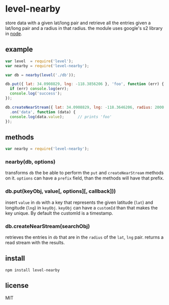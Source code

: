 # level-nearby

store data with a given lat/long pair and retrieve all the entries given a lat/long pair and a radius in that radius. the module uses google's s2 library in [node](https://github.com/mapbox/node-s2).

## example
``` js
var level  = require('level');
var nearby = require('level-nearby');

var db = nearby(level('./db'));

db.put({ lat: 34.0908829, lng: -118.3856206 }, 'foo', function (err) {
  if (err) console.log(err);
  console.log('success');
});

db.createNearStream({ lat: 34.0908829, lng: -118.3646206, radius: 2000 })
  .on('data', function (data) {
  console.log(data.value);      // prints 'foo'
});
```

## methods
``` js
var nearby = require('level-nearby');
```

### nearby(db, options)
transforms `db` the be able to perform the `put` and `createNearStream` methods on it. `options` can have a `prefix` field, than the methods will have that prefix.

### db.put(keyObj, value[, options][, callback]))
insert `value` in `db` with a key that represents the given latitude (`lat`) and longitude (`lng`) in `keyObj`. `keyObj` can have a `customId` than that makes the key unique. By default the customId is a timestamp.

### db.createNearStream(searchObj)
retrieves the entries in `db` that are in the `radius` of the `lat`, `lng` pair. returns a read stream with the results.

## install
``` batch
npm install level-nearby
```

## license
MIT